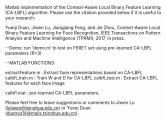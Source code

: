 Matlab implementation of the Context-Aware Local Binary Feature Learning (CA-LBFL) algorithm.
Please use the citation provided below if it is useful to your research:

Yueqi Duan, Jiwen Lu, Jiangjiang Feng, and Jie Zhou, Context-Aware Local Binary Feature Learning for Face Recognition, IEEE Transactions on Pattern Analysis and Machine Intelligence (TPAMI), 2017, in press.


--Demo:
run 'demo.m' to test on FERET set using pre-learned CA-LBFL parameters (R=3)

--MATLAB FUNCTIONS:

extractFeature.m :  Extract face representations based on CA-LBFL
calbfl_train.m : Train W and D for CA-LBFL
calbfl_test.m : Extract CA-LBFL features for each face image

calbfl.mat : pre-learned CA-LBFL parameters.

Please feel free to leave suggestions or comments to Jiwen Lu (lujiwen@tsinghua.edu.cn) or Yueqi Duan (duanyq14@mails.tsinghua.edu.cn).
